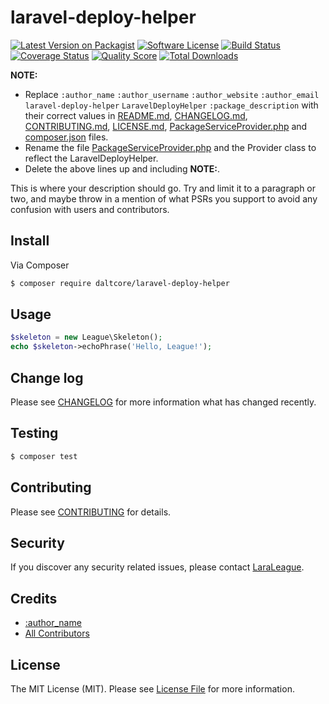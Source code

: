 # laravel-deploy-helper

[![Latest Version on Packagist][ico-version]][link-packagist]
[![Software License][ico-license]](LICENSE.md)
[![Build Status][ico-travis]][link-travis]
[![Coverage Status][ico-scrutinizer]][link-scrutinizer]
[![Quality Score][ico-code-quality]][link-code-quality]
[![Total Downloads][ico-downloads]][link-downloads]


**NOTE:**
- Replace ```:author_name``` ```:author_username``` ```:author_website``` ```:author_email``` ```laravel-deploy-helper``` ```LaravelDeployHelper``` ```:package_description``` with their correct values in [README.md](README.md), [CHANGELOG.md](CHANGELOG.md), [CONTRIBUTING.md](CONTRIBUTING.md), [LICENSE.md](LICENSE.md), [PackageServiceProvider.php](src/PackageServiceProvider.php) and [composer.json](composer.json) files.
- Rename the file [PackageServiceProvider.php](src/PackageServiceProvider.php) and the Provider class to reflect the LaravelDeployHelper.
- Delete the above lines up and including **NOTE:**.

This is where your description should go. Try and limit it to a paragraph or two, and maybe throw in a mention of what
PSRs you support to avoid any confusion with users and contributors.

## Install

Via Composer

``` bash
$ composer require daltcore/laravel-deploy-helper
```

## Usage

``` php
$skeleton = new League\Skeleton();
echo $skeleton->echoPhrase('Hello, League!');
```

## Change log

Please see [CHANGELOG](CHANGELOG.md) for more information what has changed recently.

## Testing

``` bash
$ composer test
```

## Contributing

Please see [CONTRIBUTING](CONTRIBUTING.md) for details.

## Security

If you discover any security related issues, please contact [LaraLeague](https://github.com/lara-league).

## Credits

- [:author_name][link-author]
- [All Contributors][link-contributors]

## License

The MIT License (MIT). Please see [License File](LICENSE.md) for more information.

[ico-version]: https://img.shields.io/packagist/v/league/laravel-deploy-helper.svg?style=flat-square
[ico-license]: https://img.shields.io/badge/license-MIT-brightgreen.svg?style=flat-square
[ico-travis]: https://img.shields.io/travis/thephpleague/laravel-deploy-helper/master.svg?style=flat-square
[ico-scrutinizer]: https://img.shields.io/scrutinizer/coverage/g/thephpleague/laravel-deploy-helper.svg?style=flat-square
[ico-code-quality]: https://img.shields.io/scrutinizer/g/thephpleague/laravel-deploy-helper.svg?style=flat-square
[ico-downloads]: https://img.shields.io/packagist/dt/league/laravel-deploy-helper.svg?style=flat-square

[link-packagist]: https://packagist.org/packages/league/laravel-deploy-helper
[link-travis]: https://travis-ci.org/thephpleague/laravel-deploy-helper
[link-scrutinizer]: https://scrutinizer-ci.com/g/thephpleague/laravel-deploy-helper/code-structure
[link-code-quality]: https://scrutinizer-ci.com/g/thephpleague/laravel-deploy-helper
[link-downloads]: https://packagist.org/packages/league/laravel-deploy-helper
[link-author]: https://github.com/:author_username
[link-contributors]: ../../contributors
